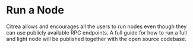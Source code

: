 # Run a Node

Citrea allows and encourages all the users to run nodes even though they can use publicly available RPC endpoints. A full guide for how to run a full and light node will be published together with the open source codebase.
